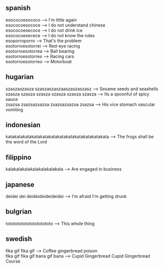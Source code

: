 spanish
--------------------

esococoesococo -->  I'm little again  
esococoesococe --> I do not understand chinese  
esococoesecoce --> I do not drink ice  
esococoesecece --> I do not know the rules  
esoporroporro  --> That's the problem  
esotorroesotorrei --> Red-eye racing  
esotorroesotorrea --> Ball bearing  
esotorroesotorres --> Racing cars  
esotorroesotorreo --> Motorboat  

hugarian  
-----------

szaszaszasza szaszaszaszaaszaszaszasz -->  Sesame seeds and seashells  
szasza szasza szasza szasza szasza szasza --> Its a spoonful of spicy sauce  
zsazsa zsazsazsazsa zsazsazsazsa zsazsa -->  His vice stomach vascular vomiting

indonesian  
---------------

katakatakatakatakatakatakatakatakatakatakatakata --> The frogs shall be the word of the Lord  


filippino 
---------------

kalakalakalakalakalakalakala --> Are engaged in business


japanese   
--------------

deidei dei deideideideideidei --> I'm afraid I'm getting drunk


bulgrian  
----------------

totototototototototototo --> This whole thing


swedish
-----------------------

fika gif fika gif --> Coffee gingerbread poison  
fika gif fika gif bana gif bana --> Cupid Gingerbread Cupid Gingerbread Course
